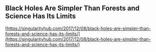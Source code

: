 ## Black Holes Are Simpler Than Forests and Science Has Its Limits
  
  [https://singularityhub.com/2017/12/08/black-holes-are-simpler-than-forests-and-science-has-its-limits/](https://singularityhub.com/2017/12/08/black-holes-are-simpler-than-forests-and-science-has-its-limits/)